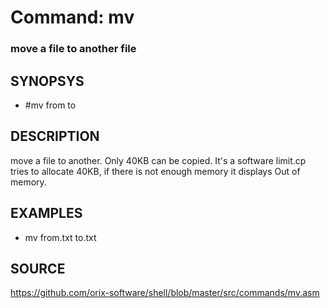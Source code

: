 # Command: mv

### move a file to another file

## SYNOPSYS

+ #mv from to

## DESCRIPTION

move a file to another. Only 40KB can be copied. It's a software limit.cp tries to allocate 40KB, if there is not enough memory it displays Out of memory.

## EXAMPLES

+ mv from.txt to.txt

## SOURCE

https://github.com/orix-software/shell/blob/master/src/commands/mv.asm
